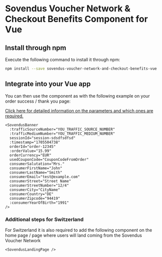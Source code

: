 # Sovendus Voucher Network & Checkout Benefits Component for Vue

## Install through npm

Execute the following command to install it through npm:

```bash
npm install --save sovendus-voucher-network-and-checkout-benefits-vue
```

## Integrate into your Vue app

You can then use the component as with the following example on your order success / thank you page:

[Click here for detailed information on the parameters and which ones are required.](https://developer-hub.sovendus.com/Voucher-Network-Checkout-Benefits/Parameter)

```vue
<SovendusBanner
  :trafficSourceNumber="YOU_TRAFFIC_SOURCE_NUMBER"
  :trafficMediumNumber="YOU_TRAFFIC_MEDIUM_NUMBER"
  sessionId="session-sdsdfsdfsd"
  :timestamp="1705504738"
  orderId="order-12345"
  :orderValue="15.99"
  orderCurrency="EUR"
  usedCouponCode="CouponCodeFromOrder"
  consumerSalutation="Mrs."
  consumerFirstName="John"
  consumerLastName="Smith"
  consumerEmail="test@example.com"
  consumerStreet="Street Name"
  consumerStreetNumber="12/4"
  consumerCity="CityName"
  consumerCountry="DE"
  consumerZipcode="94419"
  :consumerYearOfBirth="1991"
/>
```

### Additional steps for Switzerland

For Switzerland it is also required to add the following component on the home page / page where users will land coming from the Sovendus Voucher Network

```vue
<SovendusLandingPage />
```
